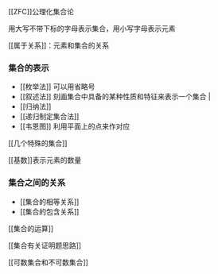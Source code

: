 


[[ZFC]]公理化集合论

用大写不带下标的字母表示集合，用小写字母表示元素

[[属于关系]]：元素和集合的关系

### 集合的表示

- [[枚举法]] 可以用省略号
- [[叙述法]] 刻画集合中具备的某种性质和特征来表示一个集合 |
- [[归纳法]]
- [[递归制定集合法]]
- [[韦恩图]] 利用平面上的点来作对应

[[几个特殊的集合]]

[[基数]]表示元素的数量


### 集合之间的关系

- [[集合的相等关系]]
- [[集合的包含关系]]

[[集合的运算]]



[[集合有关证明题思路]]

[[可数集合和不可数集合]]